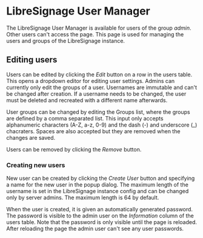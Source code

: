 # LibreSignage User Manager

The LibreSignage User Manager is available for users of the group _admin_.
Other users can't access the page. This page is used for managing the users
and groups of the LibreSignage instance.

## Editing users

Users can be edited by clicking the _Edit_ button on a row in the users table.
This opens a dropdown editor for editing user settings. Admins can currently
only edit the groups of a user. Usernames are immutable and can't be changed
after creation. If a username needs to be changed, the user must be deleted and
recreated with a different name afterwards.

User groups can be changed by editing the Groups list, where the groups are
defined by a comma separated list. This input only accepts alphanumeric characters
(A-Z, a-z, 0-9) and the dash (-) and underscore (_) chacraters. Spaces are also
accepted but they are removed when the changes are saved.

Users can be removed by clicking the _Remove_ button.

### Creating new users

New user can be created by clicking the _Create User_ button and specifying a
name for the new user in the popup dialog. The maximum length of the username is
set in the LibreSignage instance config and can be changed only by server admins.
The maximum length is 64 by default.

When the user is created, it is given an automatically generated password. The
password is visible to the admin user on the _Information_ column of the users table.
Note that the password is only visible until the page is reloaded. After reloading
the page the admin user can't see any user passwords.
